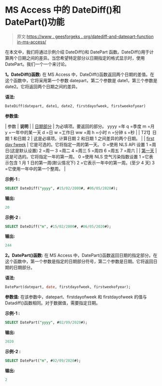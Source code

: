 # MS Access 中的 DateDiff()和 DatePart()功能

> 原文:[https://www . geesforgeks . org/datediff-and-datepart-function in-ms-access/](https://www.geeksforgeeks.org/datediff-and-datepart-function-in-ms-access/)

在本文中，我们将通过示例介绍 DateDiff()和 DatePart 函数。DateDiff()用于计算两个日期之间的差异。当您希望特定部分以日期指定的格式显示时，使用 DatePart。我们一个一个来讨论。

**1。DateDiff()函数:**
在 MS Access 中，DateDiff()函数返回两个日期的差值。在这个函数中，它将采用第一个参数 datepart，第二个参数是 date1，第三个参数是 date2。它将返回两个日期之间的差异。

**语法:**

```sql
DateDiff(datepart, date1, date2, firstdayofweek, firstweekofyear)

```

**参数值:**

| 参数 | **说明** |
| [日期部分](https://www.geeksforgeeks.org/sql-date-functions/) | 为必填项。要返回的部分。
yyyy =年
q =季度
m =月
y =一年中的某一天
d =日
w =工作日
ww =周
h =小时
n =分钟
s =秒 |
| T21】日期 1 和日期 2 | 这是必填项。计算日期 2 和日期 1 之间差异的两个日期。 |
| [first day fweek](https://www.geeksforgeeks.org/find-day-of-the-week-for-a-given-date/) | 它是可选的。它将指定一周的第一天。
0 =使用 NLS API 设置
1 =周日(这是默认设置)
2 =周一
3 =周二
4 =周三
5 =周四
6 =周五
7 =周六 |
| [第一天](https://www.geeksforgeeks.org/month-firstdayofyear-method-in-java/) | 这是可选的。它将指定一年的第一周。
0 =使用 NLS 空气污染指数设置
1 =它表示包含 1 月 1 日的第一周(默认情况下)
2 =它表示一年中的第一周。(至少 4 天)
3 =它使用一年中的第一个整周。 |

**示例-1 :**

```sql
SELECT DateDiff("yyyy", #15/02/2000#, #06/05/2020#);

```

**输出:**

```sql
20

```

**示例-2 :**

```sql
SELECT DateDiff("m", #15/02/2000#, #06/05/2020#);

```

**输出:**

```sql
244

```

**2。DatePart()函数:**
在 MS Access 中，DatePart()函数返回日期的指定部分。在这个函数中，第一个参数是指定的日期部分符号，第二个参数是日期。它将返回日期的日期部分。

**语法:**

```sql
DatePart(datepart, date, firstdayofweek, firstweekofyear);

```

**参数值:**
在该参数中，datepart、firstdayofweek 和 firstdayofweek 的值与 Datadiff()函数相同。对于数据值，需要指定日期。

**示例-1 :**

```sql
SELECT DatePart("yyyy", #02/09/2020#);

```

**输出:**

```sql
2020

```

**示例-2 :**

```sql
SELECT DatePart("m", #02/09/2020#);

```

**输出:**

```sql
2

```